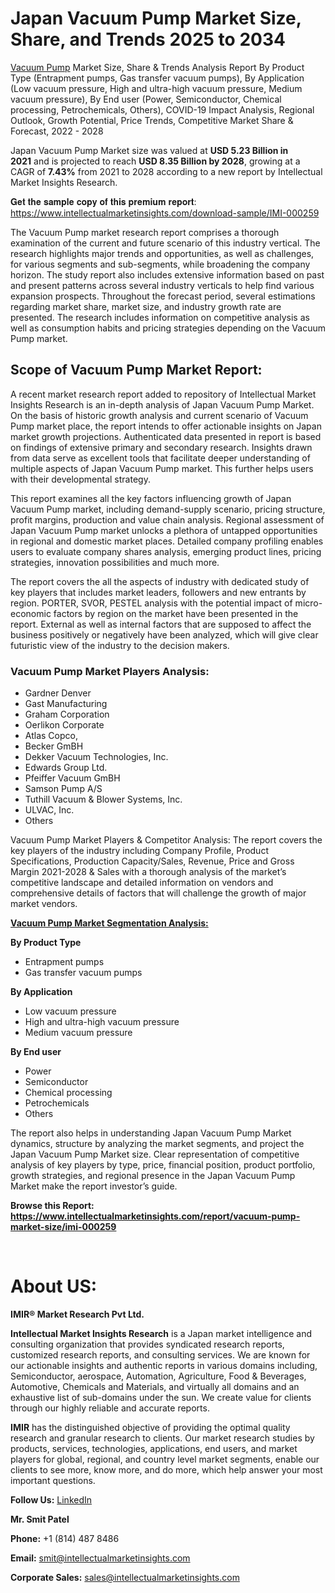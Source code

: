 <h1>Japan Vacuum Pump Market Size, Share, and Trends 2025 to 2034</h1>
<p><a href="https://www.intellectualmarketinsights.com/report/vacuum-pump-market-size/imi-000259">Vacuum Pump</a> Market Size, Share &amp; Trends Analysis Report By Product Type (Entrapment pumps, Gas transfer vacuum pumps), By Application (Low vacuum pressure, High and ultra-high vacuum pressure, Medium vacuum pressure), By End user (Power, Semiconductor, Chemical processing, Petrochemicals, Others), COVID-19 Impact Analysis, Regional Outlook, Growth Potential, Price Trends, Competitive Market Share &amp; Forecast, 2022 - 2028</p>
<p>Japan Vacuum Pump Market size was valued at&nbsp;<strong>USD 5.23 Billion in 2021</strong>&nbsp;and is projected to reach&nbsp;<strong>USD 8.35 Billion by 2028</strong>, growing at a CAGR of&nbsp;<strong>7.43%</strong>&nbsp;from 2021 to 2028 according to a new report by Intellectual Market Insights Research.</p>
<p>𝐆𝐞𝐭 𝐭𝐡𝐞 𝐬𝐚𝐦𝐩𝐥𝐞 𝐜𝐨𝐩𝐲 𝐨𝐟 𝐭𝐡𝐢𝐬 𝐩𝐫𝐞𝐦𝐢𝐮𝐦 𝐫𝐞𝐩𝐨𝐫𝐭: <a href="https://www.intellectualmarketinsights.com/download-sample/IMI-000259">https://www.intellectualmarketinsights.com/download-sample/IMI-000259</a></p>
<p>The Vacuum Pump market research report comprises a thorough examination of the current and future scenario of this industry vertical. The research highlights major trends and opportunities, as well as challenges, for various segments and sub-segments, while broadening the company horizon. The study report also includes extensive information based on past and present patterns across several industry verticals to help find various expansion prospects. Throughout the forecast period, several estimations regarding market share, market size, and industry growth rate are presented. The research includes information on competitive analysis as well as consumption habits and pricing strategies depending on the Vacuum Pump market.</p>
<h2>Scope of Vacuum Pump Market Report:</h2>
<p>A recent market research report added to repository of Intellectual Market Insights Research is an in-depth analysis of Japan Vacuum Pump Market. On the basis of historic growth analysis and current scenario of Vacuum Pump market place, the report intends to offer actionable insights on Japan market growth projections. Authenticated data presented in report is based on findings of extensive primary and secondary research. Insights drawn from data serve as excellent tools that facilitate deeper understanding of multiple aspects of Japan Vacuum Pump market. This further helps users with their developmental strategy.</p>
<p>This report examines all the key factors influencing growth of Japan Vacuum Pump market, including demand-supply scenario, pricing structure, profit margins, production and value chain analysis. Regional assessment of Japan Vacuum Pump market unlocks a plethora of untapped opportunities in regional and domestic market places. Detailed company profiling enables users to evaluate company shares analysis, emerging product lines, pricing strategies, innovation possibilities and much more.</p>
<p>The report covers the all the aspects of industry with dedicated study of key players that includes market leaders, followers and new entrants by region. PORTER, SVOR, PESTEL analysis with the potential impact of micro-economic factors by region on the market have been presented in the report. External as well as internal factors that are supposed to affect the business positively or negatively have been analyzed, which will give clear futuristic view of the industry to the decision makers.</p>
<h3>Vacuum Pump Market Players Analysis:</h3>
<ul>
<li>Gardner Denver</li>
<li>Gast Manufacturing</li>
<li>Graham Corporation</li>
<li>Oerlikon Corporate</li>
<li>Atlas Copco,</li>
<li>Becker GmBH</li>
<li>Dekker Vacuum Technologies, Inc.</li>
<li>Edwards Group Ltd.</li>
<li>Pfeiffer Vacuum GmBH</li>
<li>Samson Pump A/S</li>
<li>Tuthill Vacuum &amp; Blower Systems, Inc.</li>
<li>ULVAC, Inc.</li>
<li>Others</li>
</ul>
<p>Vacuum Pump Market Players &amp; Competitor Analysis: The report covers the key players of the industry including Company Profile, Product Specifications, Production Capacity/Sales, Revenue, Price and Gross Margin 2021-2028 &amp; Sales with a thorough analysis of the market&rsquo;s competitive landscape and detailed information on vendors and comprehensive details of factors that will challenge the growth of major market vendors.</p>
<p><strong><u>Vacuum Pump Market Segmentation Analysis:</u></strong></p>
<p><strong>By Product Type</strong></p>
<ul>
<li>Entrapment pumps</li>
<li>Gas transfer vacuum pumps</li>
</ul>
<p><strong>By Application</strong></p>
<ul>
<li>Low vacuum pressure</li>
<li>High and ultra-high vacuum pressure</li>
<li>Medium vacuum pressure</li>
</ul>
<p><strong>By End user</strong></p>
<ul>
<li>Power</li>
<li>Semiconductor</li>
<li>Chemical processing</li>
<li>Petrochemicals</li>
<li>Others</li>
</ul>
<p>The report also helps in understanding Japan Vacuum Pump Market dynamics, structure by analyzing the market segments, and project the Japan Vacuum Pump&nbsp;Market size. Clear representation of competitive analysis of key players by type, price, financial position, product portfolio, growth strategies, and regional presence in the Japan Vacuum Pump Market make the report investor&rsquo;s guide.</p>
<p><strong>Browse this Report: </strong><a href="https://www.intellectualmarketinsights.com/report/vacuum-pump-market-size/imi-000259"><strong>https://www.intellectualmarketinsights.com/report/vacuum-pump-market-size/imi-000259</strong></a><strong> &nbsp;</strong></p>
<p>&nbsp;</p>
<h1>About US:</h1>
<p><strong>IMIR&reg; Market Research Pvt Ltd.</strong></p>
<p><strong>Intellectual Market Insights Research</strong> is a Japan market intelligence and consulting organization that provides syndicated research reports, customized research reports, and consulting services. We are known for our actionable insights and authentic reports in various domains including, Semiconductor, aerospace, Automation, Agriculture, Food &amp; Beverages, Automotive, Chemicals and Materials, and virtually all domains and an exhaustive list of sub-domains under the sun. We create value for clients through our highly reliable and accurate reports.</p>
<p><strong>IMIR</strong> has the distinguished objective of providing the optimal quality research and granular research to clients. Our market research studies by products, services, technologies, applications, end users, and market players for global, regional, and country level market segments, enable our clients to see more, know more, and do more, which help answer your most important questions.</p>
<p><strong>Follow Us:</strong> <a href="https://www.linkedin.com/company/imir-marketresearch/">LinkedIn</a></p>
<p><strong>Mr. Smit Patel</strong></p>
<p><strong>Phone:</strong> +1 (814) 487 8486</p>
<p><strong>Email:</strong> <a href="mailto:smit@intellectualmarketinsights.com">smit@intellectualmarketinsights.com</a></p>
<p><strong>Corporate Sales:</strong> <a href="mailto:sales@intellectualmarketinsights.com">sales@intellectualmarketinsights.com</a></p>
<p>&nbsp;</p>
<p>&nbsp;</p>
